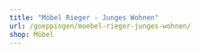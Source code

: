 ```yaml
---
title: "Möbel Rieger - Junges Wohnen"
url: /goeppingen/moebel-rieger-junges-wohnen/
shop: Möbel
---
```

